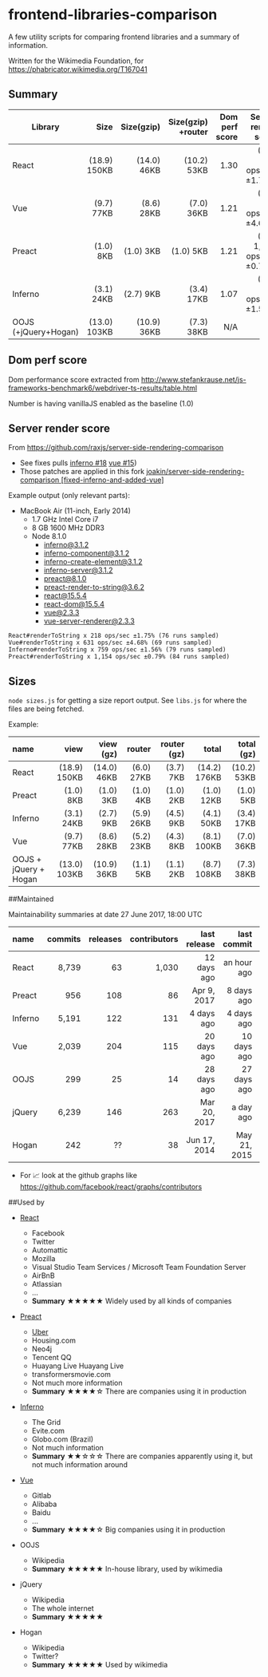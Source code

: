 frontend-libraries-comparison
=============================

A few utility scripts for comparing frontend libraries and a summary of
information.

Written for the Wikimedia Foundation, for https://phabricator.wikimedia.org/T167041

## Summary

| Library              | Size         | Size(gzip)  | Size(gzip) +router | Dom perf score | Server render score        | Maintained | Used by | License                                                                                                                                  |
| ---                  | --:          | --:         | --:                | --:            | --:                        | ---        | ---     | ---                                                                                                                                      |
| React                | (18.9) 150KB | (14.0) 46KB | (10.2) 53KB        | 1.30           | (5.2) 218 ops/sec ±1.75%   | ✅         | ★★★★★   | [BSD 3](https://github.com/facebook/react/blob/master/LICENSE) w/ [PATENTS grant](https://github.com/facebook/react/blob/master/PATENTS) |
| Vue                  | (9.7) 77KB   | (8.6) 28KB  | (7.0) 36KB         | 1.21           | (1.8) 631 ops/sec ±4.68%   | ✅         | ★★★★☆   | [MIT License](https://github.com/vuejs/vue/blob/dev/LICENSE)                                                                             |
| Preact               | (1.0) 8KB    | (1.0) 3KB   | (1.0) 5KB          | 1.21           | (1.0) 1,154 ops/sec ±0.79% | ✅         | ★★★★☆   | [MIT License](https://github.com/developit/preact/blob/master/LICENSE)                                                                   |
| Inferno              | (3.1) 24KB   | (2.7) 9KB   | (3.4) 17KB         | 1.07           | (1.5) 759 ops/sec ±1.56%   | ✅         | ★★☆☆☆   | [MIT License](https://github.com/infernojs/inferno/blob/master/LICENSE.md)                                                               |
| OOJS (+jQuery+Hogan) | (13.0) 103KB | (10.9) 36KB | (7.3) 38KB         | N/A            | N/A                        | ✅ + 💀    | ★★★★★   | MIT license                                                                                                                              |

## Dom perf score

Dom performance score extracted from http://www.stefankrause.net/js-frameworks-benchmark6/webdriver-ts-results/table.html

Number is having vanillaJS enabled as the baseline (1.0)

## Server render score

From https://github.com/raxjs/server-side-rendering-comparison

* See fixes pulls [inferno #18](https://github.com/raxjs/server-side-rendering-comparison/pull/18) [vue #15](https://github.com/raxjs/server-side-rendering-comparison/pull/15))
* Those patches are applied in this fork [joakin/server-side-rendering-comparison [fixed-inferno-and-added-vue]](https://github.com/joakin/server-side-rendering-comparison/tree/fixed-inferno-and-added-vue)

Example output (only relevant parts):
* MacBook Air (11-inch, Early 2014)
  * 1.7 GHz Intel Core i7
  * 8 GB 1600 MHz DDR3
  * Node 8.1.0
    * inferno@3.1.2
    * inferno-component@3.1.2
    * inferno-create-element@3.1.2
    * inferno-server@3.1.2
    * preact@8.1.0
    * preact-render-to-string@3.6.2
    * react@15.5.4
    * react-dom@15.5.4
    * vue@2.3.3
    * vue-server-renderer@2.3.3

```
React#renderToString x 218 ops/sec ±1.75% (76 runs sampled)
Vue#renderToString x 631 ops/sec ±4.68% (69 runs sampled)
Inferno#renderToString x 759 ops/sec ±1.56% (79 runs sampled)
Preact#renderToString x 1,154 ops/sec ±0.79% (84 runs sampled)
```

## Sizes

`node sizes.js` for getting a size report output. See `libs.js` for where the files are being fetched.

Example:

| name                  |         view |   view (gz) |     router | router (gz) |        total |  total (gz) |
| :-------------------- | -----------: | ----------: | ---------: | ----------: | -----------: | ----------: |
| React                 | (18.9) 150KB | (14.0) 46KB | (6.0) 27KB |   (3.7) 7KB | (14.2) 176KB | (10.2) 53KB |
| Preact                |    (1.0) 8KB |   (1.0) 3KB |  (1.0) 4KB |   (1.0) 2KB |   (1.0) 12KB |   (1.0) 5KB |
| Inferno               |   (3.1) 24KB |   (2.7) 9KB | (5.9) 26KB |   (4.5) 9KB |   (4.1) 50KB |  (3.4) 17KB |
| Vue                   |   (9.7) 77KB |  (8.6) 28KB | (5.2) 23KB |   (4.3) 8KB |  (8.1) 100KB |  (7.0) 36KB |
| OOJS + jQuery + Hogan | (13.0) 103KB | (10.9) 36KB |  (1.1) 5KB |   (1.1) 2KB |  (8.7) 108KB |  (7.3) 38KB |

##Maintained

Maintainability summaries at date 27 June 2017, 18:00 UTC

| name    | commits | releases | contributors | last release | last commit  | 📈  | ⭐️      | Summary |
| :---    | ---:    | ---:     | ---:         | ---:         | ---:         | --- | ---:    | ---     |
| React   | 8,739   | 63       | 1,030        | 12 days ago  | an hour ago  | ✅  | ~70,000 | ✅      |
| Preact  | 956     | 108      | 86           | Apr 9, 2017  | 8 days ago   | ✅  | ~10,500 | ✅      |
| Inferno | 5,191   | 122      | 131          | 4 days ago   | 4 days ago   | ✅  | ~10,500 | ✅      |
| Vue     | 2,039   | 204      | 115          | 20 days ago  | 10 days ago  | ✅  | ~58,000 | ✅      |
| OOJS    | 299     | 25       | 14           | 28 days ago  | 27 days ago  | ✅  | 10      | ✅      |
| jQuery  | 6,239   | 146      | 263          | Mar 20, 2017 | a day ago    | ✅  | ~45,000 | ✅      |
| Hogan   | 242     | ??       | 38           | Jun 17, 2014 | May 21, 2015 | ❌  | ~4,700  | 💀      |

* For 📈 look at the github graphs like https://github.com/facebook/react/graphs/contributors

##Used by

* [React](https://github.com/facebook/react/wiki/sites-using-react)
  * Facebook
  * Twitter
  * Automattic
  * Mozilla
  * Visual Studio Team Services / Microsoft Team Foundation Server
  * AirBnB
  * Atlassian
  * …
  * **Summary** ★★★★★ Widely used by all kinds of companies

* [Preact](https://preactjs.com/about/we-are-using)
  * [Uber](https://eng.uber.com/m-uber/)
  * Housing.com
  * Neo4j
  * Tencent QQ
  * Huayang Live Huayang Live
  * transformersmovie.com
  * Not much more information
  * **Summary** ★★★★☆ There are companies using it in production
* [Inferno](https://infernojs.org/about)
  * The Grid
  * Evite.com
  * Globo.com (Brazil)
  * Not much information
  * **Summary** ★★☆☆☆ There are companies apparently using it, but not much
    information around
* [Vue](https://github.com/vuejs/awesome-vue#enterprise-usage)
  * Gitlab
  * Alibaba
  * Baidu
  * ...
  * **Summary** ★★★★☆ Big companies using it in production
* OOJS
  * Wikipedia
  * **Summary** ★★★★★ In-house library, used by wikimedia
* jQuery
  * Wikipedia
  * The whole internet
  * **Summary** ★★★★★
* Hogan
  * Wikipedia
  * Twitter?
  * **Summary** ★★★★★ Used by wikimedia

